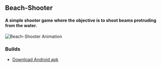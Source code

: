 ## Beach-Shooter

#### A simple shooter game where the objective is to shoot beams protruding from the water.

![Beach-Shooter Animation](https://github.com/RomanJaszczenko/Beach-Shooter/raw/main/ReadmeGifs/bs.gif)


### Builds

* [Download Android apk](https://github.com/RomanJaszczenko/Beach-Shooter/releases/download/untagged-abacaf78fa9fdde4f6a9/BeachShooter.apk)

